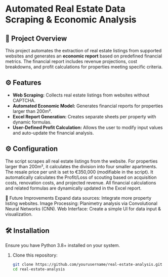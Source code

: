# Automated Real Estate Data Scraping & Economic Analysis

## 📌 Project Overview
This project automates the extraction of real estate listings from supported websites and generates an **economic report** based on predefined financial metrics. The financial report includes revenue projections, cost breakdowns, and profit calculations for properties meeting specific criteria.

## ⚙️ Features
- **Web Scraping:** Collects real estate listings from websites without CAPTCHA.
- **Automated Economic Model:** Generates financial reports for properties larger than 200m².
- **Excel Report Generation:** Creates separate sheets per property with dynamic formulas.
- **User-Defined Profit Calculation:** Allows the user to modify input values and auto-update the financial analysis.

## ⚙️ Configuration
The script scrapes all real estate listings from the website.
For properties larger than 200m², it calculates the division into four smaller apartments.
The resale price per unit is set to €350,000 (modifiable in the script).
It automatically calculates the Profit/Loss of scouting based on acquisition costs, renovation costs, and projected revenue.
All financial calculations and related formulas are dynamically updated in the Excel report.

🔄 Future Improvements
Expand data sources: Integrate more property listing websites.
Image Processing: Planimetry analysis via Convolutional Neural Networks (CNN).
Web Interface: Create a simple UI for data input & visualization.

## 🛠️ Installation
Ensure you have Python 3.8+ installed on your system.

1. Clone this repository:
   ```bash
   git clone https://github.com/yourusername/real-estate-analysis.git
   cd real-estate-analysis
